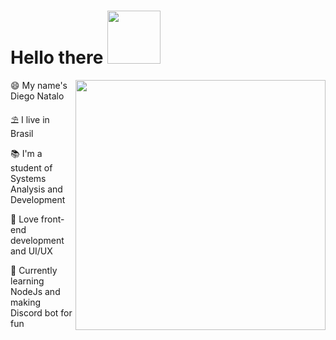 # Hello there <img src='https://tenor.com/bcCmL.gif' height='85' width='85'>

<img align='right' src='' height='400' width='400'>

😄 My name's Diego Natalo

⛱ I live in Brasil

📚 I'm a student of Systems Analysis and Development

💖 Love front-end development and UI/UX

🤖 Currently learning NodeJs and making Discord bot for fun
